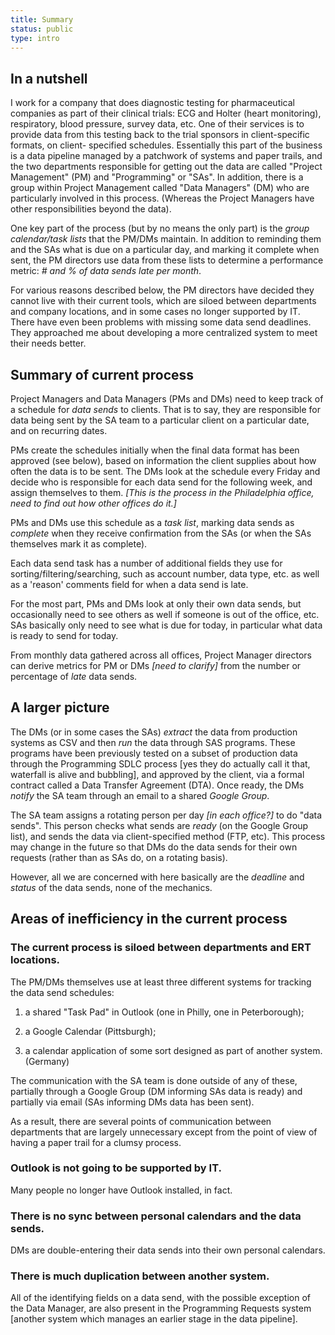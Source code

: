 ```yaml
---
title: Summary
status: public
type: intro
---
```


## In a nutshell

I work for a company that does diagnostic testing for pharmaceutical companies
as part of their clinical trials: ECG and Holter (heart monitoring), respiratory,
blood pressure, survey data, etc. One of their services is to provide data from
this testing back to the trial sponsors in client-specific formats, on client-
specified schedules. Essentially this part of the business is a data pipeline
managed by a patchwork of systems and paper trails, and the two departments
responsible for getting out the data are called "Project Management" (PM) and 
"Programming" or "SAs". In addition, there is a group within Project Management
called "Data Managers" (DM) who are particularly involved in this process. (Whereas
the Project Managers have other responsibilities beyond the data).

One key part of the process (but by no means the only part) is the _group calendar/task 
lists_ that the PM/DMs maintain. In addition to reminding them and the SAs what is due 
on a particular day, and marking it complete when sent, the PM directors use data from 
these lists to determine a performance metric: _# and % of data sends late per month_. 

For various reasons described below, the PM directors have decided they cannot live with 
their current tools, which are siloed between departments and company locations, and
in some cases no longer supported by IT. There have even been problems with missing some
data send deadlines. They approached me about developing a more centralized system 
to meet their needs better. 

## Summary of current process

Project Managers and Data Managers (PMs and DMs) need to keep track of a
schedule for _data sends_ to clients. That is to say, they are responsible
for data being sent by the SA team to a particular client on a
particular date, and on recurring dates.

PMs create the schedules initially when the final data format has been
approved (see below), based on information the client supplies about how
often the data is to be sent. The DMs look at the schedule every Friday
and decide who is responsible for each data send for the following week,
and assign themselves to them. _[This is the process in the Philadelphia 
office, need to find out how other offices do it.]_

PMs and DMs use this schedule as a _task list_, marking data sends as
_complete_ when they receive confirmation from the SAs (or when the
SAs themselves mark it as complete).

Each data send task has a number of additional fields they use for sorting/filtering/searching, such as account number, data type, etc. as well as a 'reason' comments field for when a data send is late.

For the most part, PMs and DMs look at only their own data sends, but occasionally need to see others as well if someone is out of the office, etc. SAs basically only need to see what is due for today, in particular what data is ready to send for today.

From monthly data gathered across all offices, Project Manager directors can
derive metrics for PM or DMs _[need to clarify]_ from the number or percentage
of _late_ data sends.

## A larger picture

The DMs (or in some cases the SAs) _extract_ the data from production systems as CSV and 
then _run_ the data through SAS programs. These programs have been previously tested 
on a subset of production data through the Programming SDLC process [yes they do actually
call it that, waterfall is alive and bubbling], and approved by the client, via a formal 
contract called a Data Transfer Agreement (DTA). Once ready, the DMs _notify_ the SA team 
through an email to a shared _Google Group_.

The SA team assigns a rotating person per day _[in each office?]_ to do "data sends". This 
person checks what sends are _ready_ (on the Google Group list), and sends the data via 
client-specified method (FTP, etc).  This process may change in the future so that DMs do 
the data sends for their own requests (rather than as SAs do, on a rotating basis). 

However, all we are concerned with here basically are the _deadline_ and _status_ of the data 
sends, none of the mechanics.

## Areas of inefficiency in the current process

### The current process is siloed between departments and ERT locations. 

The PM/DMs themselves use at least three different systems for tracking the
data send schedules: 

1. a shared "Task Pad" in Outlook (one in Philly, one in
Peterborough); 

2. a Google Calendar (Pittsburgh); 

3. a calendar application
of some sort designed as part of another system. (Germany)

The communication with the SA team is done outside of any of these,
partially through a Google Group (DM informing SAs  data is ready)
and partially via email (SAs informing DMs data has been sent).

As a result, there are several points of communication between departments
that are largely unnecessary except from the point of view of having a 
paper trail for a clumsy process.
 
### Outlook is not going to be supported by IT.

Many people no longer have Outlook installed, in fact.

### There is no sync between personal calendars and the data sends.

DMs are double-entering their data sends into their own personal calendars.

### There is much duplication between another system.

All of the identifying fields on a data send, with the possible exception
of the Data Manager, are also present in the Programming Requests system 
[another system which manages an earlier stage in the data pipeline].

